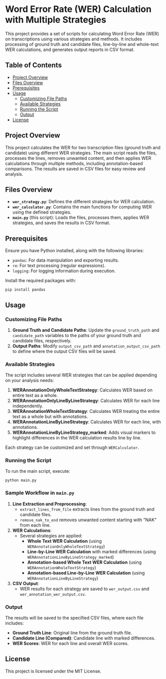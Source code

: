 
# Word Error Rate (WER) Calculation with Multiple Strategies

This project provides a set of scripts for calculating Word Error Rate (WER) on transcriptions using various strategies and methods. It includes processing of ground truth and candidate files, line-by-line and whole-text WER calculations, and generates output reports in CSV format.

## Table of Contents
- [Project Overview](#project-overview)
- [Files Overview](#files-overview)
- [Prerequisites](#prerequisites)
- [Usage](#usage)
  - [Customizing File Paths](#customizing-file-paths)
  - [Available Strategies](#available-strategies)
  - [Running the Script](#running-the-script)
  - [Output](#output)
- [License](#license)

## Project Overview

This project calculates the WER for two transcription files (ground truth and candidate) using different WER strategies. The main script reads the files, processes the lines, removes unwanted content, and then applies WER calculations through multiple methods, including annotation-based comparisons. The results are saved in CSV files for easy review and analysis.

## Files Overview

- **`wer_strategy.py`**: Defines the different strategies for WER calculation.
- **`wer_calculator.py`**: Contains the main functions for computing WER using the defined strategies.
- **`main.py`** (this script): Loads the files, processes them, applies WER strategies, and saves the results in CSV format.

## Prerequisites

Ensure you have Python installed, along with the following libraries:
- `pandas`: For data manipulation and exporting results.
- `re`: For text processing (regular expressions).
- `logging`: For logging information during execution.

Install the required packages with:
```
pip install pandas
```

## Usage

### Customizing File Paths

1. **Ground Truth and Candidate Paths**: Update the `ground_truth_path` and `candidate_path` variables to the paths of your ground truth and candidate files, respectively.
2. **Output Paths**: Modify `output_csv_path` and `annotation_output_csv_path` to define where the output CSV files will be saved.

### Available Strategies

The script includes several WER strategies that can be applied depending on your analysis needs:

1. **WERAnnotationOnlyWholeTextStrategy**: Calculates WER based on entire text as a whole.
2. **WERAnnotationOnlyLineByLineStrategy**: Calculates WER for each line independently.
3. **WERAnnotationWholeTextStrategy**: Calculates WER treating the entire text as a whole but with annotations.
4. **WERAnnotationLineByLineStrategy**: Calculates WER for each line, with annotations.
5. **WERAnnotationLineByLineStrategy_marked**: Adds visual markers to highlight differences in the WER calculation results line by line.

Each strategy can be customized and set through `WERCalculator`.

### Running the Script

To run the main script, execute:

```
python main.py
```

### Sample Workflow in `main.py`

1. **Line Extraction and Preprocessing**:
   - `extract_lines_from_file` extracts lines from the ground truth and candidate files.
   - `remove_nak_to_end` removes unwanted content starting with "NAK" from each line.
2. **WER Calculations**:
   - Several strategies are applied:
     - **Whole Text WER Calculation** (using `WERAnnotationOnlyWholeTextStrategy`)
     - **Line-by-Line WER Calculation** with marked differences (using `WERAnnotationLineByLineStrategy_marked`)
     - **Annotation-based Whole Text WER Calculation** (using `WERAnnotationWholeTextStrategy`)
     - **Annotation-based Line-by-Line WER Calculation** (using `WERAnnotationLineByLineStrategy`)
3. **CSV Output**:
   - WER results for each strategy are saved to `wer_output.csv` and `wer_annotation_wer_output.csv`.

### Output

The results will be saved to the specified CSV files, where each file includes:
- **Ground Truth Line**: Original line from the ground truth file.
- **Candidate Line (Compared)**: Candidate line with marked differences.
- **WER Scores**: WER for each line and overall WER scores.

## License

This project is licensed under the MIT License.

